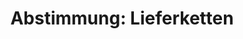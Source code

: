 ---
abstimmung:
  abstimmung: 1
  bundestagssitzung: 234
  datum: 11. Juni 2021
  legislaturperiode: 19
categories:
- Todo
data:
- title: Abstimmungsergebnis 20210611_1-data.pdf
  url: /res/2021-btw/abstimmungsergebnisse/20210611_1-data.pdf
- title: Abstimmungsergebnis 20210611_1_xls-data.xlsx
  url: /res/2021-btw/abstimmungsergebnisse/20210611_1_xls-data.xlsx
- title: Abstimmungsergebnis 20210611_1_xls-data.csv
  url: /res/2021-btw/abstimmungsergebnisse/csv/20210611_1_xls-data.csv
documents:
- local: /res/2021-btw/drucksachen/28649.pdf
  title: Drucksache 19/28649
  url: https://dip21.bundestag.de/dip21/btd/19/286/1928649.pdf
- local: /res/2021-btw/drucksachen/29592.pdf
  title: Drucksache 19/29592
  url: https://dip21.bundestag.de/dip21/btd/19/295/1929592.pdf
- local: /res/2021-btw/drucksachen/30505.pdf
  title: Drucksache 19/30505
  url: https://dip21.bundestag.de/dip21/btd/19/305/1930505.pdf
ergebnis:
  AfD:
    enthaltung: 0
    gesamt: 88
    ja: 0
    nein: 73
    nichtabgegeben: 15
    ungueltig: 0
  Bündnis 90/Die Grünen:
    enthaltung: 0
    gesamt: 67
    ja: 58
    nein: 0
    nichtabgegeben: 9
    ungueltig: 0
  Die Linke:
    enthaltung: 56
    gesamt: 69
    ja: 1
    nein: 0
    nichtabgegeben: 12
    ungueltig: 0
  FDP:
    enthaltung: 0
    gesamt: 80
    ja: 0
    nein: 74
    nichtabgegeben: 6
    ungueltig: 0
  cdu/csu:
    enthaltung: 1
    gesamt: 245
    ja: 214
    nein: 10
    nichtabgegeben: 20
    ungueltig: 0
  file: 20210611_1_xls-data.xlsx
  fraktionslos:
    enthaltung: 2
    gesamt: 8
    ja: 1
    nein: 2
    nichtabgegeben: 3
    ungueltig: 0
  spd:
    enthaltung: 0
    gesamt: 152
    ja: 138
    nein: 0
    nichtabgegeben: 14
    ungueltig: 0
layout: abstimmung
links:
- title: Link zu bundestag.de
  url: https://www.bundestag.de/parlament/plenum/abstimmung/abstimmung?id=745
preview: 'Deutscher Bundestag


  234. Sitzung des Deutschen Bundestages

  am Freitag, 11. Juni 2021


  Endgültiges Ergebnis der Namentlichen Abstimmung Nr. 1


  Gesetzentwurf der Bundesregierung

  Entwurf eines Gesetzes über die unternehmerischen Sorgfaltspflichten in Lieferketten

  Drs. 19/28649, 19/29592 und 19/30505'
tags:
- Todo
title: 'Abstimmung: Lieferketten'
---